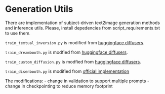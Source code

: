 # Generation Utils

There are implementation of subject-driven text2image generation methods and inference utils. Please, install depedencies from script_requirements.txt to use them. 

`train_textual_inversion.py` is modified from [huggingface diffusers](https://github.com/huggingface/diffusers/blob/main/examples/textual_inversion/train_textual_inversion.py).

`train_dreambooth.py` is modfied from [huggingface diffusers](https://github.com/huggingface/diffusers/blob/main/examples/dreambooth/train_dreambooth.py).

`train_custom_diffusion.py` is modfied from [huggingface diffusers](https://github.com/huggingface/diffusers/blob/main/examples/custom_diffusion/train_custom_diffusion.py).

`train_disenbooth.py` is modified from [official implementation](https://github.com/forchchch/DisenBooth/blob/main/train_disenbooth.py)


The modifications:
    - change in validation to support multiple prompts
    - change in checkpointing to reduce memory footprint